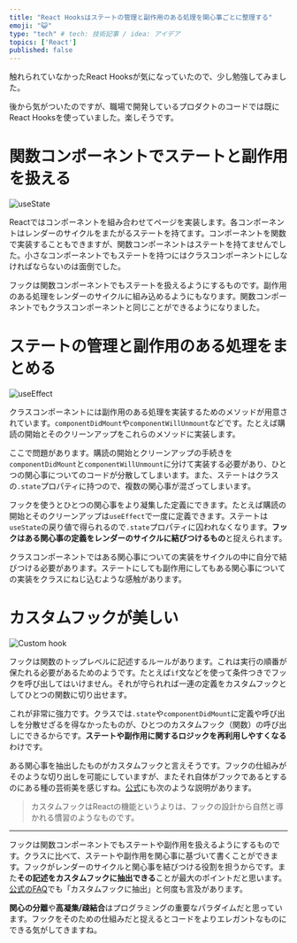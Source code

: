 ```yaml
---
title: "React Hooksはステートの管理と副作用のある処理を関心事ごとに整理する"
emoji: "😺"
type: "tech" # tech: 技術記事 / idea: アイデア
topics: ['React']
published: false
---
```


触れられていなかったReact Hooksが気になっていたので、少し勉強してみました。

後から気がついたのですが、職場で開発しているプロダクトのコードでは既にReact Hooksを使っていました。楽しそうです。

# 関数コンポーネントでステートと副作用を扱える

![useState](../images/2020-08-13/usestate.png)

Reactではコンポーネントを組み合わせてページを実装します。各コンポーネントはレンダーのサイクルをまたがるステートを持てます。コンポーネントを関数で実装することもできますが、関数コンポーネントはステートを持てませんでした。小さなコンポーネントでもステートを持つにはクラスコンポーネントにしなければならないのは面倒でした。

フックは関数コンポーネントでもステートを扱えるようにするものです。副作用のある処理をレンダーのサイクルに組み込めるようにもなります。関数コンポーネントでもクラスコンポーネントと同じことができるようになりました。

# ステートの管理と副作用のある処理をまとめる

![useEffect](../images/2020-08-13/useeffect.png)

クラスコンポーネントには副作用のある処理を実装するためのメソッドが用意されています。`componentDidMount`や`componentWillUnmount`などです。たとえば購読の開始とそのクリーンアップをこれらのメソッドに実装します。

ここで問題があります。購読の開始とクリーンアップの手続きを`componentDidMount`と`componentWillUnmount`に分けて実装する必要があり、ひとつの関心事についてのコードが分散してしまいます。また、ステートはクラスの`.state`プロパティに持つので、複数の関心事が混ざってしまいます。

フックを使うとひとつの関心事をより凝集した定義にできます。たとえば購読の開始とそのクリーンアップは`useEffect`で一度に定義できます。ステートは`useState`の戻り値で得られるので`.state`プロパティに囚われなくなります。**フックはある関心事の定義をレンダーのサイクルに結びつけるもの**と捉えられます。

クラスコンポーネントではある関心事についての実装をサイクルの中に自分で結びつける必要があります。ステートにしても副作用にしてもある関心事についての実装をクラスにねじ込むような感触があります。

# カスタムフックが美しい

![Custom hook](../images/2020-08-13/custom-hook.png)

フックは関数のトップレベルに記述するルールがあります。これは実行の順番が保たれる必要があるためのようです。たとえば`if`文などを使って条件つきでフックを呼び出してはいけません。それが守られれば一連の定義をカスタムフックとしてひとつの関数に切り出せます。

これが非常に強力です。クラスでは`.state`や`componentDidMount`に定義や呼び出しを分散せざるを得なかったものが、ひとつのカスタムフック（関数）の呼び出しにできるからです。**ステートや副作用に関するロジックを再利用しやすくなる**わけです。

ある関心事を抽出したものがカスタムフックと言えそうです。フックの仕組みがそのような切り出しを可能にしていますが、またそれ自体がフックであるとするのにある種の芸術美を感じすね。[公式](https://ja.reactjs.org/docs/hooks-custom.html)にも次のような説明があります。

> カスタムフックはReactの機能というよりは、フックの設計から自然と導かれる慣習のようなものです。

----

フックは関数コンポーネントでもステートや副作用を扱えるようにするものです。クラスに比べて、ステートや副作用を関心事に基づいて書くことができます。フックがレンダーのサイクルと関心事を結びつける役割を担うからです。また**その記述をカスタムフックに抽出できる**ことが最大のポイントだと思います。[公式のFAQ](https://ja.reactjs.org/docs/hooks-faq.html)でも「カスタムフックに抽出」と何度も言及があります。

**関心の分離**や**高凝集/疎結合**はプログラミングの重要なパラダイムだと思っています。フックをそのための仕組みだと捉えるとコードをよりエレガントなものにできる気がしてきますね。


